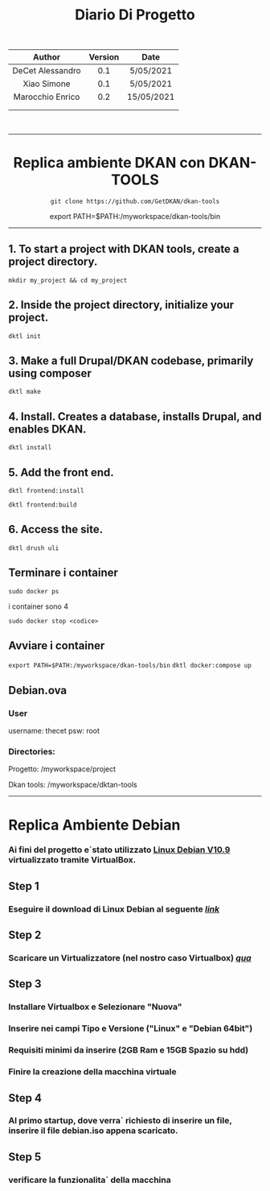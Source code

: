 <center> 

# Diario Di Progetto
<br>

 | Author | Version  |  Date |
|:------:|:--------:|:-----:|
|  DeCet Alessandro | 0.1 | 5/05/2021 |
| Xiao Simone  | 0.1  | 5/05/2021  |   
|  Marocchio Enrico | 0.2  |  15/05/2021 |
|   |   |   |
|   |   |   |
<br>



---


# Replica ambiente DKAN con DKAN-TOOLS

```
git clone https://github.com/GetDKAN/dkan-tools
```
export PATH=$PATH:/myworkspace/dkan-tools/bin

---

</center>

## 1. To start a project with DKAN tools, create a project directory.

   `mkdir my_project && cd my_project`

## 2. Inside the project directory, initialize your project.

   `dktl init`

## 3. Make a full Drupal/DKAN codebase, primarily using composer 

   `dktl make`

## 4. Install. Creates a database, installs Drupal, and enables DKAN.

   `dktl install`

## 5. Add the front end.

   `dktl frontend:install `

   `dktl frontend:build`

## 6. Access the site.

   `dktl drush uli`

## Terminare i container

`sudo docker ps`

i container sono 4

`sudo docker stop <codice>` 

## Avviare i container

`export PATH=$PATH:/myworkspace/dkan-tools/bin`
`dktl docker:compose up`


## Debian.ova
### User 
username: thecet
psw: root
### Directories:

Progetto: /myworkspace/project

Dkan tools: /myworkspace/dktan-tools

---

# Replica Ambiente Debian

### Ai fini del progetto e`stato utilizzato <u>[Linux Debian V10.9](https://www.debian.org/index.it.html)</u> virtualizzato tramite VirtualBox.

## Step 1
### Eseguire il download di Linux Debian al seguente <i>[link](https://www.debian.org/index.it.html)</i>
## Step 2
### Scaricare un Virtualizzatore (nel nostro caso Virtualbox) <i>[qua](https://www.virtualbox.org/)</i>
## Step 3
### Installare Virtualbox e Selezionare "Nuova"
### Inserire nei campi Tipo e Versione ("Linux" e "Debian 64bit")
### Requisiti minimi da inserire (2GB Ram e 15GB Spazio su hdd)
### Finire la creazione della macchina virtuale
## Step 4
### Al primo startup, dove verra` richiesto di inserire un file, inserire il file debian.iso appena scaricato.
## Step 5
### verificare la funzionalita` della macchina
